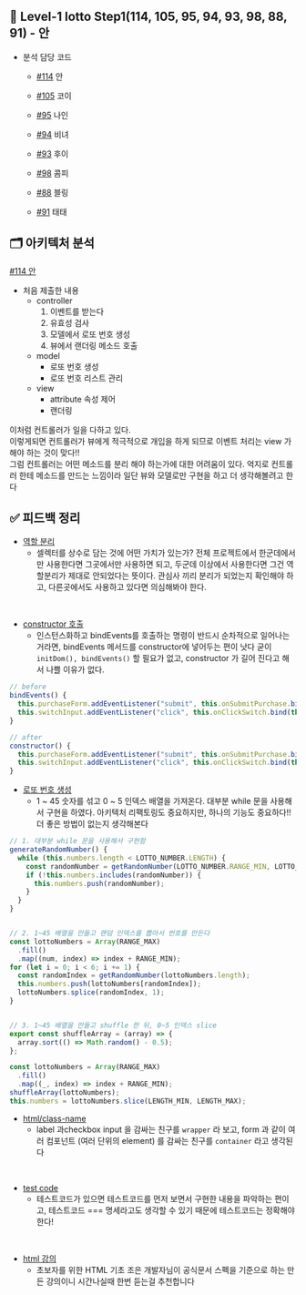## 🎯 Level-1 lotto Step1(114, 105, 95, 94, 93, 98, 88, 91) - 안

- 분석 담당 코드

  - [#114](https://github.com/woowacourse/javascript-lotto/pull/114) 안
  - [#105](https://github.com/woowacourse/javascript-lotto/pull/105) 코이

  - [#95](https://github.com/woowacourse/javascript-lotto/pull/95) 나인
  - [#94](https://github.com/woowacourse/javascript-lotto/pull/94) 비녀

  - [#93](https://github.com/woowacourse/javascript-lotto/pull/93) 후이
  - [#98](https://github.com/woowacourse/javascript-lotto/pull/98) 콤피

  - [#88](https://github.com/woowacourse/javascript-lotto/pull/88) 블링
  - [#91](https://github.com/woowacourse/javascript-lotto/pull/91) 태태

## 🗂 아키텍처 분석
[#114 안](https://github.com/woowacourse/javascript-lotto/pull/114)
- 처음 제출한 내용
  - controller
    1. 이벤트를 받는다
    2. 유효성 검사
    3. 모델에서 로또 번호 생성
    4. 뷰에서 랜더링 메소드 호출
  - model
    - 로또 번호 생성
    - 로또 번호 리스트 관리
  - view 
    - attribute 속성 제어 
    - 랜더링

이처럼 컨트롤러가 일을 다하고 있다. <br>
이렇게되면 컨트롤러가 뷰에게 적극적으로 개입을 하게 되므로 이벤트 처리는 view 가 해야 하는 것이 맞다!! <br>
그럼 컨트롤러는 어떤 메소드를 분리 해야 하는가에 대한 어려움이 있다. 억지로 컨트롤러 한테 메소드를 만드는 느낌이라 일단 뷰와 모델로만 구현을 하고 더 생각해볼려고 한다

## ✅ 피드백 정리

- [역할 분리](https://github.com/woowacourse/javascript-lotto/pull/114#discussion_r814525324)
  - 셀렉터를 상수로 담는 것에 어떤 가치가 있는가? 전체 프로젝트에서 한군데에서만 사용한다면 그곳에서만 사용하면 되고, 두군데 이상에서 사용한다면 그건 역할분리가 제대로 안되었다는 뜻이다.
관심사 끼리 분리가 되었는지 확인해야 하고, 다른곳에서도 사용하고 있다면 의심해봐야 한다.
<br>

- [constructor 호출](https://github.com/woowacourse/javascript-lotto/pull/114#discussion_r814526816)
  - 인스턴스화하고 bindEvents를 호출하는 명령이 반드시 순차적으로 일어나는 거라면,
  bindEvents 메서드를 constructor에 넣어두는 편이 낫다
  굳이 `initDom(), bindEvents()` 할 필요가 없고, constructor 가 길어 진다고 해서 나쁠 이유가 없다. 

```js
// before
bindEvents() {
  this.purchaseForm.addEventListener("submit", this.onSubmitPurchase.bind(this));
  this.switchInput.addEventListener("click", this.onClickSwitch.bind(this));
}

// after
constructor() {
  this.purchaseForm.addEventListener("submit", this.onSubmitPurchase.bind(this));
  this.switchInput.addEventListener("click", this.onClickSwitch.bind(this));
}
```

- [로또 번호 생성](https://github.com/woowacourse/javascript-lotto/pull/114#discussion_r814528467) 
  - 1 ~ 45 숫자를 섞고 0 ~ 5 인덱스 배열을 가져온다.
  대부분 while 문을 사용해서 구현을 하였다. 아키텍처 리팩토링도 중요하지만, 하나의 기능도 중요하다!!<br>
  더 좋은 방법이 없는지 생각해본다

```js
// 1. 대부분 while 문을 사용해서 구현함
generateRandomNumber() {
  while (this.numbers.length < LOTTO_NUMBER.LENGTH) {
    const randomNumber = getRandomNumber(LOTTO_NUMBER.RANGE_MIN, LOTTO_NUMBER.RANGE_MAX);
    if (!this.numbers.includes(randomNumber)) {
      this.numbers.push(randomNumber);
    }
  }
}


// 2. 1~45 배열을 만들고 랜덤 인덱스를 뽑아서 번호를 만든다
const lottoNumbers = Array(RANGE_MAX)
  .fill()
  .map((num, index) => index + RANGE_MIN);
for (let i = 0; i < 6; i += 1) {
  const randomIndex = getRandomNumber(lottoNumbers.length);
  this.numbers.push(lottoNumbers[randomIndex]);
  lottoNumbers.splice(randomIndex, 1);
}


// 3. 1~45 배열을 만들고 shuffle 한 뒤, 0~5 인덱스 slice
export const shuffleArray = (array) => {
  array.sort(() => Math.random() - 0.5);
};

const lottoNumbers = Array(RANGE_MAX)
  .fill()
  .map((_, index) => index + RANGE_MIN);
shuffleArray(lottoNumbers);
this.numbers = lottoNumbers.slice(LENGTH_MIN, LENGTH_MAX);
```

- [html/class-name](https://github.com/woowacourse/javascript-lotto/pull/93#discussion_r815450624)
  - label 과checkbox input 을 감싸는 친구를 `wrapper` 라 보고, form 과 같이 여러 컴포넌트 (여러 단위의 element) 를 감싸는 친구를 `container` 라고 생각된다
<br>

- [test code](https://github.com/woowacourse/javascript-lotto/pull/98#discussion_r814772262) 
  - 테스트코드가 있으면 테스트코드를 먼저 보면서 구현한 내용을 파악하는 편이고, 테스트코드 === 명세라고도 생각할 수 있기 때문에 테스트코드는 정확해야 한다!
<br>

- [html 강의](https://github.com/woowacourse/javascript-lotto/pull/88#discussion_r815314518)
  - 초보자를 위한 HTML 기초 조은 개발자님이 공식문서 스펙을 기준으로 하는 만든 강의이니 시간나실때 한번 듣는걸 추천합니다
